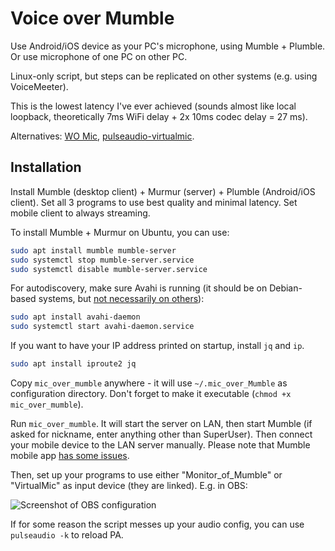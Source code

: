 # Voice over Mumble

Use Android/iOS device as your PC's microphone, using Mumble + Plumble. Or use microphone of one PC on other PC.

Linux-only script, but steps can be replicated on other systems (e.g. using VoiceMeeter).

This is the lowest latency I've ever achieved (sounds almost like local loopback, theoretically 7ms WiFi delay + 2x 10ms codec delay = 27 ms).

Alternatives: [WO Mic](https://wolicheng.com/womic/wo_mic_linux.html), [pulseaudio-virtualmic](https://github.com/MatthiasCoppens/pulseaudio-virtualmic).

## Installation

Install Mumble (desktop client) + Murmur (server) + Plumble (Android/iOS client). Set all 3 programs to use best quality and minimal latency. Set mobile client to always streaming.

To install Mumble + Murmur on Ubuntu, you can use:

```bash
sudo apt install mumble mumble-server
sudo systemctl stop mumble-server.service
sudo systemctl disable mumble-server.service
```

For autodiscovery, make sure Avahi is running (it should be on Debian-based systems, but [not necessarily on others](https://github.com/pzmarzly/mic_over_mumble/issues/12)):

```bash
sudo apt install avahi-daemon
sudo systemctl start avahi-daemon.service
```

If you want to have your IP address printed on startup, install `jq` and `ip`.

```bash
sudo apt install iproute2 jq
```

Copy `mic_over_mumble` anywhere - it will use `~/.mic_over_Mumble` as configuration directory. Don't forget to make it executable (`chmod +x mic_over_mumble`).

Run `mic_over_mumble`. It will start the server on LAN, then start Mumble (if asked for nickname, enter anything other than SuperUser). Then connect your mobile device to the LAN server manually. Please note that Mumble mobile app [has some issues](https://github.com/pzmarzly/mic_over_mumble/issues/4#issuecomment-602817058).

Then, set up your programs to use either "Monitor_of_Mumble" or "VirtualMic" as input device (they are linked). E.g. in OBS:

![Screenshot of OBS configuration](obs_screenshot.png)

If for some reason the script messes up your audio config, you can use `pulseaudio -k` to reload PA.
